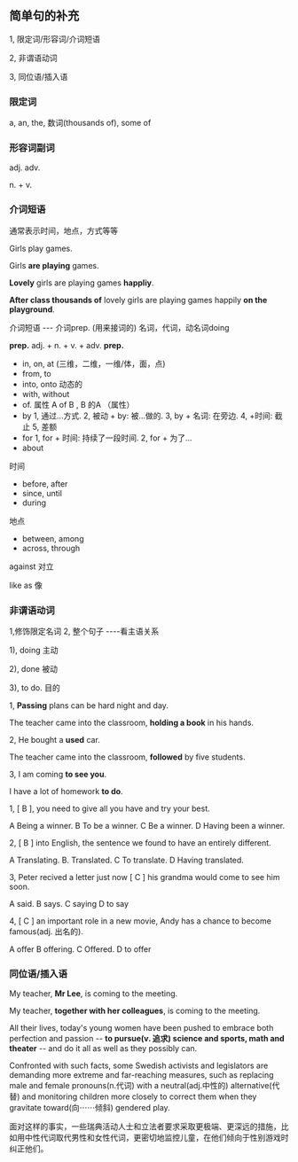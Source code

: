 ## 简单句的补充

1, 限定词/形容词/介词短语

2, 非谓语动词

3, 同位语/插入语

### 限定词

a, an, the, 数词(thousands of), some of

### 形容词副词

adj.	adv.

n.   +    v.  

### 介词短语

通常表示时间，地点，方式等等

Girls play games.

Girls **are playing** games.

**Lovely** girls are playing games **happliy**.

**After class thousands of** lovely girls are playing games happily **on the playground**.

介词短语 --- 介词prep.  (用来接词的) 名词，代词，动名词doing

**prep.** adj. + n. + v. + adv. **prep.**

- in,   on,  at   (三维，二维，一维/体，面，点)
- from,   to
- into,     onto    动态的
- with,     without     
- of.      属性   A of B ,  B 的A （属性）
- by   1, 通过...方式. 2, 被动 + by: 被...做的. 3, by + 名词: 在旁边.  4, +时间: 截止 5, 差额
- for  1, for + 时间: 持续了一段时间.  2, for + 为了...
- about  

时间

- before,   after
- since,     until    
- during 

地点

- between,    among
- across,      through  

against   对立

like as   像

### 非谓语动词 

1,修饰限定名词 2, 整个句子 ----看主语关系

1), doing  主动

2), done   被动

3),  to do. 目的

1, **Passing** plans can be hard night and day.

The teacher came into the classroom, **holding a book** in his hands.

2, He bought a **used** car.

The teacher came into the classroom, **followed** by five students.

3, I am coming **to see you**.

I have a lot of homework **to do**.



1, [ B ], you need to give all you have and try your best.

A Being a winner.    B To be a winner.    C Be a winner.   D Having been a winner.

2,  [ B ] into English, the sentence we found to have an entirely different.

A Translating.     	B. Translated.      	C To translate.  	D Having translated. 

3, Peter recived a letter just now [ C ] his grandma would come to see him soon.

A said.  			B says.  				C saying 			D to say

4, [ C ] an important role in a new movie, Andy has a chance to become famous(adj. 出名的).

A offer       	B offering.  			C Offered.   			D to offer

### 同位语/插入语

My teacher, **Mr Lee**, is coming to the meeting.

My teacher, **together with her colleagues**, is coming to the meeting.

All their lives, today's young women have been pushed to embrace both perfection and passion -- **to pursue(v. 追求) science and sports, math and theater** -- and do it all as well as they possibly can.

Confronted with such facts, some Swedish activists and legislators are demanding more extreme and far-reaching measures, such as replacing male and female pronouns(n.代词) with a neutral(adj.中性的) alternative(代替) and monitoring children more closely to correct them when they gravitate toward(向⋯⋯倾斜) gendered play.

面对这样的事实，一些瑞典活动人士和立法者要求采取更极端、更深远的措施，比如用中性代词取代男性和女性代词，更密切地监控儿童，在他们倾向于性别游戏时纠正他们。